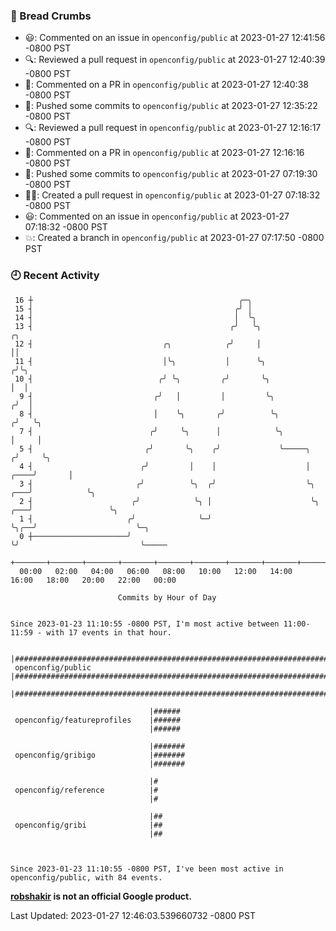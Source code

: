 ### 🍞 Bread Crumbs

 * 😃: Commented on an issue in `openconfig/public` at 2023-01-27 12:41:56 -0800 PST
 * 🔍: Reviewed a pull request in  `openconfig/public` at 2023-01-27 12:40:39 -0800 PST
 * 💬: Commented on a PR in  `openconfig/public` at 2023-01-27 12:40:38 -0800 PST
 * 🚢: Pushed some commits to `openconfig/public` at 2023-01-27 12:35:22 -0800 PST
 * 🔍: Reviewed a pull request in  `openconfig/public` at 2023-01-27 12:16:17 -0800 PST
 * 💬: Commented on a PR in  `openconfig/public` at 2023-01-27 12:16:16 -0800 PST
 * 🚢: Pushed some commits to `openconfig/public` at 2023-01-27 07:19:30 -0800 PST
 * ✍🏼: Created a pull request in `openconfig/public` at 2023-01-27 07:18:32 -0800 PST
 * 😃: Commented on an issue in `openconfig/public` at 2023-01-27 07:18:32 -0800 PST
 * 💥: Created a branch in `openconfig/public` at 2023-01-27 07:17:50 -0800 PST

### 🕘 Recent Activity
```
 16 ┼                                              ╭─╮
 15 ┤                                             ╭╯ │
 14 ┤                                             │  ╰╮
 13 ┤                                            ╭╯   ╰╮                                  ╭╮
 12 ┤                             ╭╮            ╭╯     │                                  ││
 11 ┤                             │╰╮           │      ╰╮                                ╭╯╰╮
 10 ┤                            ╭╯ ╰╮         ╭╯       ╰╮                               │  │
  9 ┤                           ╭╯   │         │         ╰╮                             ╭╯  │
  8 ┤                           │    ╰╮       ╭╯          ╰╮                           ╭╯   ╰╮
  7 ┤                          ╭╯     ╰╮      │            ╰╮                          │     │
  5 ┤                         ╭╯       ╰╮    ╭╯             ╰─────╮                   ╭╯     ╰╮
  4 ┤                        ╭╯         │    │                    │              ╭────╯       │
  3 ┤                       ╭╯          ╰╮  ╭╯                    ╰╮         ╭───╯            ╰╮
  2 ┤                      ╭╯            ╰╮ │                      ╰╮    ╭───╯                 ╰╮
  1 ┤                     ╭╯              ╰─╯                       ╰╮╭──╯                      ╰─╮
  0 ┼─────────────────────╯                                          ╰╯                           ╰─────
    +───────+───────+───────+───────+───────+───────+───────+───────+───────+───────+───────+───────+────
  00:00   02:00   04:00   06:00   08:00   10:00   12:00   14:00   16:00   18:00   20:00   22:00   00:00   

						Commits by Hour of Day


Since 2023-01-23 11:10:55 -0800 PST, I'm most active between 11:00-11:59 - with 17 events in that hour.

```



```
                               |####################################################################################
 openconfig/public             |####################################################################################
                               |####################################################################################

                               |######
 openconfig/featureprofiles    |######
                               |######

                               |#######
 openconfig/gribigo            |#######
                               |#######

                               |#
 openconfig/reference          |#
                               |#

                               |##
 openconfig/gribi              |##
                               |##



Since 2023-01-23 11:10:55 -0800 PST, I've been most active in openconfig/public, with 84 events.

```
**[robshakir](mailto:robjs@google.com) is not an official Google product.**  


Last Updated: 2023-01-27 12:46:03.539660732 -0800 PST
